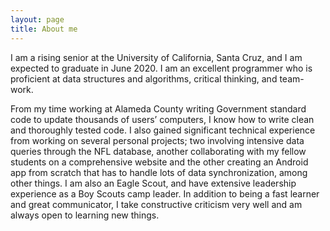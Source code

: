 ```yaml
---
layout: page
title: About me
---
```


I am a rising senior at the University of California, Santa Cruz, and I am expected to graduate in June 2020. I am an excellent programmer who is proficient at data structures and algorithms, critical thinking, and team-work. 

From my time working at Alameda County writing Government standard code to update thousands of users’ computers, I know how to write clean and thoroughly tested code. I also gained significant technical experience from working on several personal projects; two involving intensive data queries through the NFL database, another collaborating with my fellow students on a comprehensive website and the other creating an Android app from scratch that has to handle lots of data synchronization, among other things. I am also an Eagle Scout, and have extensive leadership experience as a Boy Scouts camp leader. In addition to being a fast learner and great communicator, I take constructive criticism very well and am always open to learning new things.
